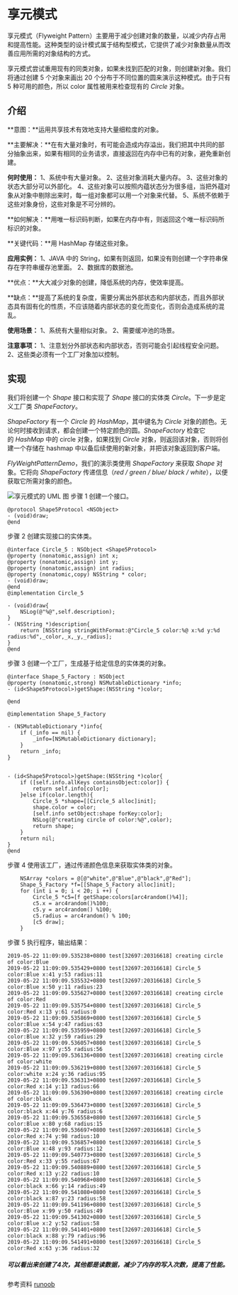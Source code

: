 # 享元模式

享元模式（Flyweight Pattern）主要用于减少创建对象的数量，以减少内存占用和提高性能。这种类型的设计模式属于结构型模式，它提供了减少对象数量从而改善应用所需的对象结构的方式。

享元模式尝试重用现有的同类对象，如果未找到匹配的对象，则创建新对象。我们将通过创建 5 个对象来画出 20 个分布于不同位置的圆来演示这种模式。由于只有 5 种可用的颜色，所以 color 属性被用来检查现有的 *Circle* 对象。

## 介绍

**意图：**运用共享技术有效地支持大量细粒度的对象。

**主要解决：**在有大量对象时，有可能会造成内存溢出，我们把其中共同的部分抽象出来，如果有相同的业务请求，直接返回在内存中已有的对象，避免重新创建。

**何时使用：** 1、系统中有大量对象。 2、这些对象消耗大量内存。 3、这些对象的状态大部分可以外部化。 4、这些对象可以按照内蕴状态分为很多组，当把外蕴对象从对象中剔除出来时，每一组对象都可以用一个对象来代替。 5、系统不依赖于这些对象身份，这些对象是不可分辨的。

**如何解决：**用唯一标识码判断，如果在内存中有，则返回这个唯一标识码所标识的对象。

**关键代码：**用 HashMap 存储这些对象。

**应用实例：** 1、JAVA 中的 String，如果有则返回，如果没有则创建一个字符串保存在字符串缓存池里面。 2、数据库的数据池。

**优点：**大大减少对象的创建，降低系统的内存，使效率提高。

**缺点：**提高了系统的复杂度，需要分离出外部状态和内部状态，而且外部状态具有固有化的性质，不应该随着内部状态的变化而变化，否则会造成系统的混乱。

**使用场景：** 1、系统有大量相似对象。 2、需要缓冲池的场景。

**注意事项：** 1、注意划分外部状态和内部状态，否则可能会引起线程安全问题。 2、这些类必须有一个工厂对象加以控制。

## 实现

我们将创建一个 *Shape* 接口和实现了 *Shape* 接口的实体类 *Circle*。下一步是定义工厂类 *ShapeFactory*。

*ShapeFactory* 有一个 *Circle* 的 *HashMap*，其中键名为 *Circle* 对象的颜色。无论何时接收到请求，都会创建一个特定颜色的圆。*ShapeFactory* 检查它的 *HashMap* 中的 circle 对象，如果找到 *Circle* 对象，则返回该对象，否则将创建一个存储在 hashmap 中以备后续使用的新对象，并把该对象返回到客户端。

*FlyWeightPatternDemo*，我们的演示类使用 *ShapeFactory* 来获取 *Shape* 对象。它将向 *ShapeFactory* 传递信息（*red / green / blue/ black / white*），以便获取它所需对象的颜色。

![享元模式的 UML 图](http://upload-images.jianshu.io/upload_images/783986-d829f33566497db5.jpg?imageMogr2/auto-orient/strip%7CimageView2/2/w/1240)
步骤 1
创建一个接口。
```
@protocol Shape5Protocol <NSObject>
- (void)draw;
@end
```
步骤 2
创建实现接口的实体类。
```
@interface Circle_5 : NSObject <Shape5Protocol>
@property (nonatomic,assign) int x;
@property (nonatomic,assign) int y;
@property (nonatomic,assign) int radius;
@property (nonatomic,copy) NSString * color;
- (void)draw;
@end
@implementation Circle_5

- (void)draw{
    NSLog(@"%@",self.description);
}
- (NSString *)description{
    return [NSString stringWithFormat:@"Circle_5 color:%@ x:%d y:%d radius:%d",_color,_x,_y,_radius];
}
@end
```
步骤 3
创建一个工厂，生成基于给定信息的实体类的对象。
```
@interface Shape_5_Factory : NSObject
@property (nonatomic,strong) NSMutableDictionary *info;
- (id<Shape5Protocol>)getShape:(NSString *)color;

@end

@implementation Shape_5_Factory

- (NSMutableDictionary *)info{
    if (_info == nil) {
        _info=[NSMutableDictionary dictionary];
    }
    return _info;
}


- (id<Shape5Protocol>)getShape:(NSString *)color{
    if ([self.info.allKeys containsObject:color]) {
        return self.info[color];
    }else if(color.length){
        Circle_5 *shape=[[Circle_5 alloc]init];
        shape.color = color;
        [self.info setObject:shape forKey:color];
        NSLog(@"creating circle of color:%@",color);
        return shape;
    }
    return nil;
}
@end
```
步骤 4
使用该工厂，通过传递颜色信息来获取实体类的对象。
```
    NSArray *colors = @[@"white",@"Blue",@"black",@"Red"];
    Shape_5_Factory *f=[[Shape_5_Factory alloc]init];
    for (int i = 0; i < 20; i ++) {
        Circle_5 *c5=[f getShape:colors[arc4random()%4]];
        c5.x = arc4random()%100;
        c5.y = arc4random() %100;
        c5.radius = arc4random() % 100;
        [c5 draw];
    }
```
步骤 5
执行程序，输出结果：
```
2019-05-22 11:09:09.535238+0800 test[32697:20316618] creating circle of color:Blue
2019-05-22 11:09:09.535429+0800 test[32697:20316618] Circle_5 color:Blue x:41 y:53 radius:11
2019-05-22 11:09:09.535532+0800 test[32697:20316618] Circle_5 color:Blue x:50 y:11 radius:23
2019-05-22 11:09:09.535627+0800 test[32697:20316618] creating circle of color:Red
2019-05-22 11:09:09.535754+0800 test[32697:20316618] Circle_5 color:Red x:13 y:61 radius:0
2019-05-22 11:09:09.535869+0800 test[32697:20316618] Circle_5 color:Blue x:54 y:47 radius:63
2019-05-22 11:09:09.535959+0800 test[32697:20316618] Circle_5 color:Blue x:32 y:59 radius:29
2019-05-22 11:09:09.536057+0800 test[32697:20316618] Circle_5 color:Blue x:97 y:55 radius:56
2019-05-22 11:09:09.536136+0800 test[32697:20316618] creating circle of color:white
2019-05-22 11:09:09.536219+0800 test[32697:20316618] Circle_5 color:white x:24 y:36 radius:95
2019-05-22 11:09:09.536313+0800 test[32697:20316618] Circle_5 color:Red x:14 y:13 radius:66
2019-05-22 11:09:09.536390+0800 test[32697:20316618] creating circle of color:black
2019-05-22 11:09:09.536473+0800 test[32697:20316618] Circle_5 color:black x:44 y:76 radius:6
2019-05-22 11:09:09.536558+0800 test[32697:20316618] Circle_5 color:Blue x:80 y:68 radius:15
2019-05-22 11:09:09.536697+0800 test[32697:20316618] Circle_5 color:Red x:74 y:98 radius:10
2019-05-22 11:09:09.536857+0800 test[32697:20316618] Circle_5 color:Blue x:48 y:93 radius:12
2019-05-22 11:09:09.540773+0800 test[32697:20316618] Circle_5 color:Red x:33 y:55 radius:67
2019-05-22 11:09:09.540889+0800 test[32697:20316618] Circle_5 color:Red x:13 y:22 radius:10
2019-05-22 11:09:09.540968+0800 test[32697:20316618] Circle_5 color:black x:66 y:14 radius:49
2019-05-22 11:09:09.541080+0800 test[32697:20316618] Circle_5 color:black x:87 y:23 radius:58
2019-05-22 11:09:09.541196+0800 test[32697:20316618] Circle_5 color:Blue x:99 y:50 radius:49
2019-05-22 11:09:09.541302+0800 test[32697:20316618] Circle_5 color:Blue x:2 y:52 radius:58
2019-05-22 11:09:09.541401+0800 test[32697:20316618] Circle_5 color:black x:88 y:79 radius:96
2019-05-22 11:09:09.541491+0800 test[32697:20316618] Circle_5 color:Red x:63 y:36 radius:32
```
##### 可以看出来创建了4次，其他都是读数据，减少了内存的写入次数，提高了性能。
参考资料
[runoob](https://www.runoob.com/design-pattern/design-pattern-intro.html)
